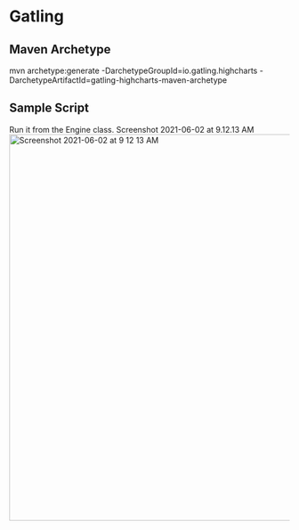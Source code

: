 # Gatling

## Maven Archetype
mvn archetype:generate -DarchetypeGroupId=io.gatling.highcharts -DarchetypeArtifactId=gatling-highcharts-maven-archetype

## Sample Script
Run it from the Engine class.
Screenshot 2021-06-02 at 9.12.13 AM<img width="694" alt="Screenshot 2021-06-02 at 9 12 13 AM" src="https://user-images.githubusercontent.com/33754197/120422994-272a0a80-c387-11eb-9fed-b8dbb2bbcb1e.png">
